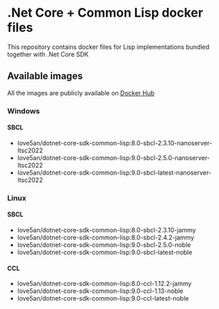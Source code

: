# .Net Core + Common Lisp docker files

This repository contains docker files for Lisp implementations bundled together with .Net Core SDK

## Available images

All the images are publicly available on [Docker Hub](https://cloud.docker.com/u/love5an/repository/docker/love5an/dotnet-core-sdk-common-lisp)

### Windows

#### SBCL
  * love5an/dotnet-core-sdk-common-lisp:8.0-sbcl-2.3.10-nanoserver-ltsc2022
  * love5an/dotnet-core-sdk-common-lisp:9.0-sbcl-2.5.0-nanoserver-ltsc2022
  * love5an/dotnet-core-sdk-common-lisp:9.0-sbcl-latest-nanoserver-ltsc2022

### Linux

#### SBCL
  * love5an/dotnet-core-sdk-common-lisp:8.0-sbcl-2.3.10-jammy
  * love5an/dotnet-core-sdk-common-lisp:8.0-sbcl-2.4.2-jammy
  * love5an/dotnet-core-sdk-common-lisp:9.0-sbcl-2.5.0-noble
  * love5an/dotnet-core-sdk-common-lisp:9.0-sbcl-latest-noble

#### CCL
  * love5an/dotnet-core-sdk-common-lisp:8.0-ccl-1.12.2-jammy
  * love5an/dotnet-core-sdk-common-lisp:9.0-ccl-1.13-noble
  * love5an/dotnet-core-sdk-common-lisp:9.0-ccl-latest-noble

